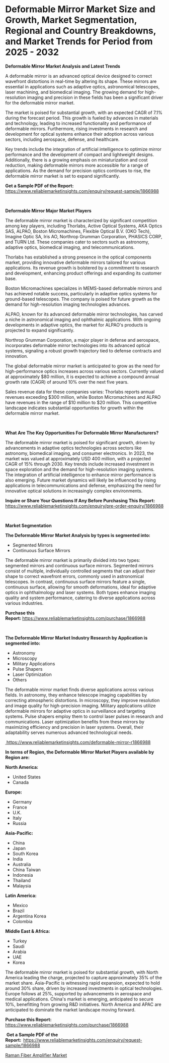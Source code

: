 <p><h1>Deformable Mirror Market Size and Growth, Market Segmentation, Regional and Country Breakdowns, and Market Trends for Period from 2025 -  2032</h1></p><p><strong>Deformable Mirror Market Analysis and Latest Trends</strong></p>
<p><p>A deformable mirror is an advanced optical device designed to correct wavefront distortions in real-time by altering its shape. These mirrors are essential in applications such as adaptive optics, astronomical telescopes, laser machining, and biomedical imaging. The growing demand for high-resolution imaging and precision in these fields has been a significant driver for the deformable mirror market.</p><p>The market is poised for substantial growth, with an expected CAGR of 7.1% during the forecast period. This growth is fueled by advances in materials and technology, leading to increased functionality and performance of deformable mirrors. Furthermore, rising investments in research and development for optical systems enhance their adoption across various sectors, including aerospace, defense, and healthcare. </p><p>Key trends include the integration of artificial intelligence to optimize mirror performance and the development of compact and lightweight designs. Additionally, there is a growing emphasis on miniaturization and cost reduction, making deformable mirrors more accessible for a range of applications. As the demand for precision optics continues to rise, the deformable mirror market is set to expand significantly.</p></p>
<p><strong>Get a Sample PDF of the Report:&nbsp;</strong> <a href="https://www.reliablemarketinsights.com/enquiry/request-sample/1866988?utm_campaign=2177&utm_medium=2&utm_source=Github&utm_content=ia&utm_term=06042025&utm_id=deformable-mirror">https://www.reliablemarketinsights.com/enquiry/request-sample/1866988</a></p>
<p>&nbsp;</p>
<p><strong>Deformable Mirror Major Market Players</strong></p>
<p><p>The deformable mirror market is characterized by significant competition among key players, including Thorlabs, Active Optical Systems, AKA Optics SAS, ALPAO, Boston Micromachines, Flexible Optical B.V. (OKO Tech), Imagine Optic SA, Iris AO, Northrop Grumman Corporation, PHASICS CORP, and TURN Ltd. These companies cater to sectors such as astronomy, adaptive optics, biomedical imaging, and telecommunications.</p><p>Thorlabs has established a strong presence in the optical components market, providing innovative deformable mirrors tailored for various applications. Its revenue growth is bolstered by a commitment to research and development, enhancing product offerings and expanding its customer base.</p><p>Boston Micromachines specializes in MEMS-based deformable mirrors and has achieved notable success, particularly in adaptive optics systems for ground-based telescopes. The company is poised for future growth as the demand for high-resolution imaging technologies advances.</p><p>ALPAO, known for its advanced deformable mirror technologies, has carved a niche in astronomical imaging and ophthalmic applications. With ongoing developments in adaptive optics, the market for ALPAO's products is projected to expand significantly.</p><p>Northrop Grumman Corporation, a major player in defense and aerospace, incorporates deformable mirror technologies into its advanced optical systems, signaling a robust growth trajectory tied to defense contracts and innovation.</p><p>The global deformable mirror market is anticipated to grow as the need for high-performance optics increases across various sectors. Currently valued at approximately $80 million, it is expected to achieve a compound annual growth rate (CAGR) of around 10% over the next five years.</p><p>Sales revenue data for these companies varies: Thorlabs reports annual revenues exceeding $300 million, while Boston Micromachines and ALPAO have revenues in the range of $10 million to $20 million. This competitive landscape indicates substantial opportunities for growth within the deformable mirror market.</p></p>
<p>&nbsp;</p>
<p><strong>What Are The Key Opportunities For Deformable Mirror Manufacturers?</strong></p>
<p><p>The deformable mirror market is poised for significant growth, driven by advancements in adaptive optics technologies across sectors like astronomy, biomedical imaging, and consumer electronics. In 2023, the market was valued at approximately USD 400 million, with a projected CAGR of 15% through 2030. Key trends include increased investment in space exploration and the demand for high-resolution imaging systems. The integration of artificial intelligence to enhance mirror performance is also emerging. Future market dynamics will likely be influenced by rising applications in telecommunications and defense, emphasizing the need for innovative optical solutions in increasingly complex environments.</p></p>
<p><strong>Inquire or Share Your Questions If Any Before Purchasing This Report:</strong> <a href="https://www.reliablemarketinsights.com/enquiry/pre-order-enquiry/1866988?utm_campaign=2177&utm_medium=2&utm_source=Github&utm_content=ia&utm_term=06042025&utm_id=deformable-mirror">https://www.reliablemarketinsights.com/enquiry/pre-order-enquiry/1866988</a></p>
<p>&nbsp;</p>
<p><strong>Market Segmentation</strong></p>
<p><strong>The Deformable Mirror Market Analysis by types is segmented into:</strong></p>
<p><ul><li>Segmented Mirrors</li><li>Continuous Surface Mirrors</li></ul></p>
<p><p>The deformable mirror market is primarily divided into two types: segmented mirrors and continuous surface mirrors. Segmented mirrors consist of multiple, individually controlled segments that can adjust their shape to correct wavefront errors, commonly used in astronomical telescopes. In contrast, continuous surface mirrors feature a single, continuous surface, allowing for smooth deformations, ideal for adaptive optics in ophthalmology and laser systems. Both types enhance imaging quality and system performance, catering to diverse applications across various industries.</p></p>
<p><strong>Purchase this Report:&nbsp;</strong><a href="https://www.reliablemarketinsights.com/purchase/1866988?utm_campaign=2177&utm_medium=2&utm_source=Github&utm_content=ia&utm_term=06042025&utm_id=deformable-mirror">https://www.reliablemarketinsights.com/purchase/1866988</a></p>
<p>&nbsp;</p>
<p><strong>The Deformable Mirror Market Industry Research by Application is segmented into:</strong></p>
<p><ul><li>Astronomy</li><li>Microscopy</li><li>Military Applications</li><li>Pulse Shapers</li><li>Laser Optimization</li><li>Others</li></ul></p>
<p><p>The deformable mirror market finds diverse applications across various fields. In astronomy, they enhance telescope imaging capabilities by correcting atmospheric distortions. In microscopy, they improve resolution and image quality for high-precision imaging. Military applications utilize deformable mirrors for adaptive optics in surveillance and targeting systems. Pulse shapers employ them to control laser pulses in research and communications. Laser optimization benefits from these mirrors by maximizing efficiency and precision in laser systems. Overall, their adaptability serves numerous advanced technological needs.</p></p>
<p><a href="https://www.reliablemarketinsights.com/deformable-mirror-r1866988?utm_campaign=2177&utm_medium=2&utm_source=Github&utm_content=ia&utm_term=06042025&utm_id=deformable-mirror">&nbsp;https://www.reliablemarketinsights.com/deformable-mirror-r1866988</a></p>
<p><strong>In terms of Region, the Deformable Mirror Market Players available by Region are:</strong></p>
<p>
    <p> <strong> North America: </strong>
        <ul>
            <li>United States</li>
            <li>Canada</li>
        </ul>
        </p> 
    <p> <strong> Europe: </strong>
        <ul>
            <li>Germany</li>
            <li>France</li>
            <li>U.K.</li>
            <li>Italy</li>
            <li>Russia</li>
        </ul>
        </p> 
    <p> <strong> Asia-Pacific: </strong>
        <ul>
            <li>China</li>
            <li>Japan</li>
            <li>South Korea</li>
            <li>India</li>
            <li>Australia</li>
            <li>China Taiwan</li>
            <li>Indonesia</li>
            <li>Thailand</li>
            <li>Malaysia</li>
        </ul>
        </p> 
    <p> <strong> Latin America: </strong>
        <ul>
            <li>Mexico</li>
            <li>Brazil</li>
            <li>Argentina Korea</li>
            <li>Colombia</li>
        </ul>
        </p> 
    <p> <strong> Middle East & Africa: </strong>
        <ul>
            <li>Turkey</li>
            <li>Saudi</li>
            <li>Arabia</li>
            <li>UAE</li>
            <li>Korea</li>
        </ul>
    </p>
    </p>
<p><p>The deformable mirror market is poised for substantial growth, with North America leading the charge, projected to capture approximately 35% of the market share. Asia-Pacific is witnessing rapid expansion, expected to hold around 30% share, driven by increased investments in optical technologies. Europe follows at 25%, supported by advancements in aerospace and medical applications. China's market is emerging, anticipated to secure 10%, benefitting from growing R&D initiatives. North America and APAC are anticipated to dominate the market landscape moving forward.</p></p>
<p><strong>Purchase this Report: </strong><a href="https://www.reliablemarketinsights.com/purchase/1866988?utm_campaign=2177&utm_medium=2&utm_source=Github&utm_content=ia&utm_term=06042025&utm_id=deformable-mirror">https://www.reliablemarketinsights.com/purchase/1866988</a></p>
<p>&nbsp;<strong>Get a Sample PDF of the Report:&nbsp;&nbsp;</strong><a href="https://www.reliablemarketinsights.com/enquiry/request-sample/1866988?utm_campaign=2177&utm_medium=2&utm_source=Github&utm_content=ia&utm_term=06042025&utm_id=deformable-mirror">https://www.reliablemarketinsights.com/enquiry/request-sample/1866988</a></p>
<p><strong></strong></p>
<p><p><a href="https://github.com/SamiaChowdhury801/Market-Research-Report-List-2/blob/main/raman-fiber-amplifier-market.md?utm_campaign=2177&utm_medium=2&utm_source=Github&utm_content=ia&utm_term=06042025&utm_id=deformable-mirror">Raman Fiber Amplifier Market</a></p></p>